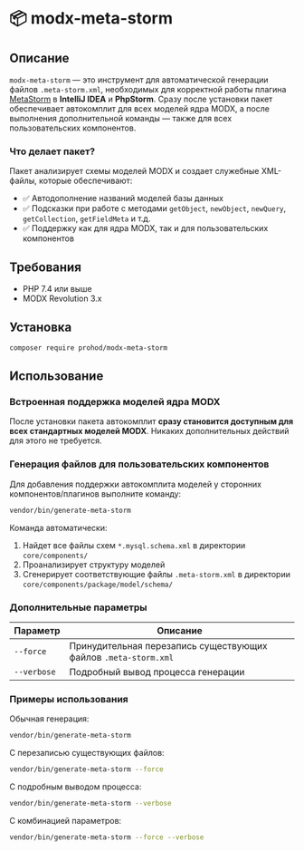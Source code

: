 # 📦 modx-meta-storm

## Описание
`modx-meta-storm` — это инструмент для автоматической генерации файлов `.meta-storm.xml`, необходимых для корректной работы плагина [MetaStorm](https://plugins.jetbrains.com/plugin/26121-metastorm) в **IntelliJ IDEA** и **PhpStorm**. Сразу после установки пакет обеспечивает автокомплит для всех моделей ядра MODX, а после выполнения дополнительной команды — также для всех пользовательских компонентов.

### Что делает пакет?
Пакет анализирует схемы моделей MODX и создает служебные XML-файлы, которые обеспечивают:
- ✅ Автодополнение названий моделей базы данных
- ✅ Подсказки при работе с методами `getObject`, `newObject`, `newQuery`, `getCollection`, `getFieldMeta` и т.д.
- ✅ Поддержку как для ядра MODX, так и для пользовательских компонентов

## Требования
- PHP 7.4 или выше
- MODX Revolution 3.x

## Установка

```bash
composer require prohod/modx-meta-storm
```

## Использование

### Встроенная поддержка моделей ядра MODX

После установки пакета автокомплит **сразу становится доступным для всех стандартных моделей MODX**.  Никаких дополнительных действий для этого не требуется.

### Генерация файлов для пользовательских компонентов

Для добавления поддержки автокомплита моделей у сторонних компонентов/плагинов выполните команду:

```bash
vendor/bin/generate-meta-storm
```

Команда автоматически:
1. Найдет все файлы схем `*.mysql.schema.xml` в директории `core/components/`
2. Проанализирует структуру моделей
3. Сгенерирует соответствующие файлы `.meta-storm.xml` в директории `core/components/package/model/schema/`

### Дополнительные параметры

| Параметр    | Описание                                                        |
|-------------|-----------------------------------------------------------------|
| `--force`   | Принудительная перезапись существующих файлов `.meta-storm.xml` |
| `--verbose` | Подробный вывод процесса генерации                              |

### Примеры использования

Обычная генерация:
```bash
vendor/bin/generate-meta-storm
```

С перезаписью существующих файлов:
```bash
vendor/bin/generate-meta-storm --force
```

С подробным выводом процесса:
```bash
vendor/bin/generate-meta-storm --verbose
```

С комбинацией параметров:
```bash
vendor/bin/generate-meta-storm --force --verbose
```